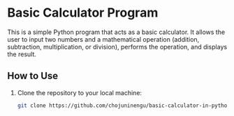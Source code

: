 # Basic Calculator Program

This is a simple Python program that acts as a basic calculator. It allows the user to input two numbers and a mathematical operation (addition, subtraction, multiplication, or division), performs the operation, and displays the result.

## How to Use

1. Clone the repository to your local machine:
   ```bash
   git clone https://github.com/chojuninengu/basic-calculator-in-python.git
   ```
